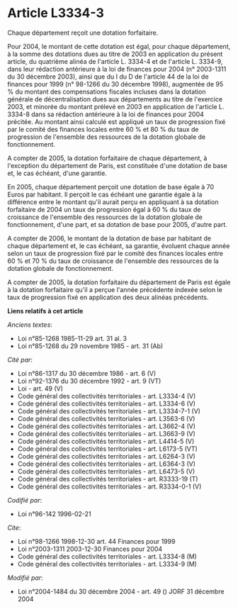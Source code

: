 # Article L3334-3

Chaque département reçoit une dotation forfaitaire.

Pour 2004, le montant de cette dotation est égal, pour chaque département, à la somme des dotations dues au titre de 2003 en
application du présent article, du quatrième alinéa de l'article L. 3334-4 et de l'article L. 3334-9, dans leur rédaction
antérieure à la loi de finances pour 2004 (n° 2003-1311 du 30 décembre 2003), ainsi que du I du D de l'article 44 de la loi
de finances pour 1999 (n° 98-1266 du 30 décembre 1998), augmentée de 95 % du montant des compensations fiscales incluses dans
la dotation générale de décentralisation dues aux départements au titre de l'exercice 2003, et minorée du montant prélevé en
2003 en application de l'article L. 3334-8 dans sa rédaction antérieure à la loi de finances pour 2004 précitée. Au montant
ainsi calculé est appliqué un taux de progression fixé par le comité des finances locales entre 60 % et 80 % du taux de
progression de l'ensemble des ressources de la dotation globale de fonctionnement.

A compter de 2005, la dotation forfaitaire de chaque département, à l'exception du département de Paris, est constituée d'une
dotation de base et, le cas échéant, d'une garantie.

En 2005, chaque département perçoit une dotation de base égale à 70 Euros par habitant. Il perçoit le cas échéant une
garantie égale à la différence entre le montant qu'il aurait perçu en appliquant à sa dotation forfaitaire de 2004 un taux de
progression égal à 60 % du taux de croissance de l'ensemble des ressources de la dotation globale de fonctionnement, d'une
part, et sa dotation de base pour 2005, d'autre part.

A compter de 2006, le montant de la dotation de base par habitant de chaque département et, le cas échéant, sa garantie,
évoluent chaque année selon un taux de progression fixé par le comité des finances locales entre 60 % et 70 % du taux de
croissance de l'ensemble des ressources de la dotation globale de fonctionnement.

A compter de 2005, la dotation forfaitaire du département de Paris est égale à la dotation forfaitaire qu'il a perçue l'année
précédente indexée selon le taux de progression fixé en application des deux alinéas précédents.

**Liens relatifs à cet article**

_Anciens textes_:

  - Loi n°85-1268 1985-11-29 art. 31 al. 3
  - Loi n°85-1268 du 29 novembre 1985 - art. 31 (Ab)

_Cité par_:

  - Loi n°86-1317 du 30 décembre 1986 - art. 6 (V)
  - Loi n°92-1376 du 30 décembre 1992 - art. 9 (VT)
  - Loi - art. 49 (V)
  - Code général des collectivités territoriales - art. L3334-4 (V)
  - Code général des collectivités territoriales - art. L3334-6 (V)
  - Code général des collectivités territoriales - art. L3334-7-1 (V)
  - Code général des collectivités territoriales - art. L3563-6 (V)
  - Code général des collectivités territoriales - art. L3662-4 (V)
  - Code général des collectivités territoriales - art. L3663-9 (V)
  - Code général des collectivités territoriales - art. L4414-5 (V)
  - Code général des collectivités territoriales - art. L6173-5 (VT)
  - Code général des collectivités territoriales - art. L6264-3 (V)
  - Code général des collectivités territoriales - art. L6364-3 (V)
  - Code général des collectivités territoriales - art. L6473-5 (V)
  - Code général des collectivités territoriales - art. R3333-19 (T)
  - Code général des collectivités territoriales - art. R3334-0-1 (V)

_Codifié par_:

  - Loi n°96-142 1996-02-21

_Cite_:

  - Loi n°98-1266 1998-12-30 art. 44 Finances pour 1999
  - Loi n°2003-1311 2003-12-30 Finances pour 2004
  - Code général des collectivités territoriales - art. L3334-8 (M)
  - Code général des collectivités territoriales - art. L3334-9 (M)

_Modifié par_:

  - Loi n°2004-1484 du 30 décembre 2004 - art. 49 () JORF 31 décembre 2004
